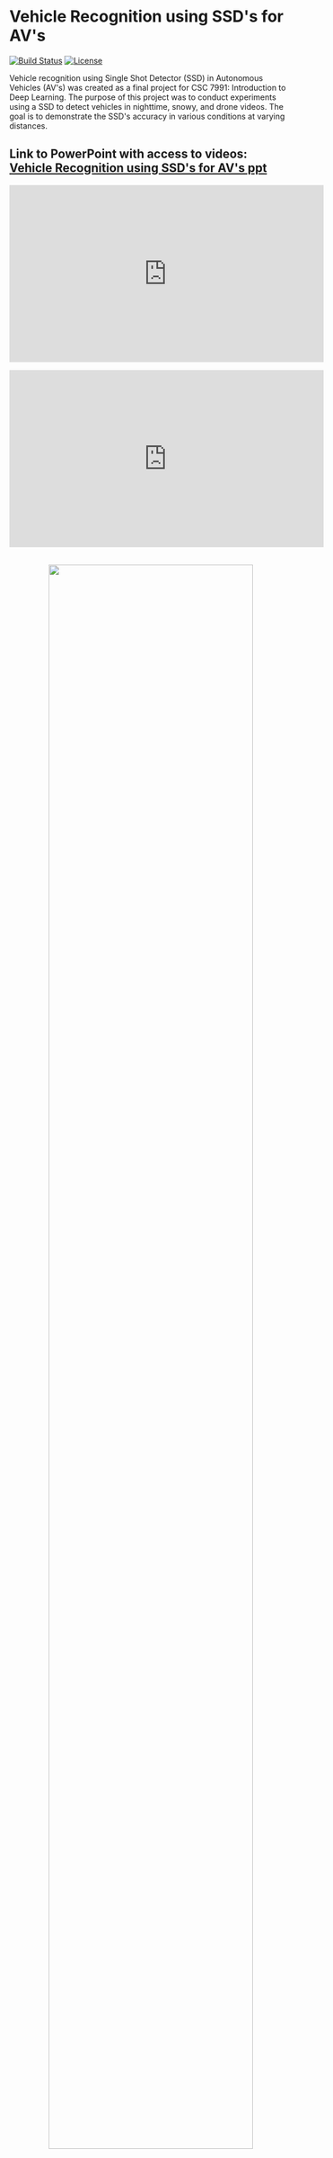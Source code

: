 # Vehicle Recognition using SSD's for AV's

[![Build Status](https://travis-ci.org/weiliu89/caffe.svg?branch=ssd)](https://travis-ci.org/weiliu89/caffe)
[![License](https://img.shields.io/badge/license-BSD-blue.svg)](LICENSE)

Vehicle recognition using Single Shot Detector (SSD) in Autonomous Vehicles (AV's) was created as a final project for CSC 7991: Introduction to Deep Learning. The purpose of this project was to conduct experiments using a SSD to detect vehicles in nighttime, snowy, and drone videos. The goal is to demonstrate the SSD's accuracy in various conditions at varying distances.   

## Link to PowerPoint with access to videos: [Vehicle Recognition using SSD's for AV's ppt](https://github.com/kyle-w-brown/vehicle-recongition-ssd/blob/master/CSC%207991%20Final%20Presentation/SSD-Vehicle-Recognition_Group-2.pptxx) 

<p align="center">
<iframe width="560" height="315" src="https://www.youtube.com/embed/t-bmOthOJxY" title="YouTube video player" frameborder="0" allow="accelerometer; autoplay; clipboard-write; encrypted-media; gyroscope; picture-in-picture" allowfullscreen></iframe>
</p>

<p align="center">
<iframe width="560" height="315" src="https://www.youtube.com/embed/0biampSWKNA?controls=0&amp;start=110" title="YouTube video player" frameborder="0" allow="accelerometer; autoplay; clipboard-write; encrypted-media; gyroscope; picture-in-picture" allowfullscreen></iframe>
</p>



<br>

<div align="center">
  <img src="https://raw.githubusercontent.com/kyle-w-brown/vehicle-recongition-ssd/master/img/ppt.png" width="85%"><br><br>
</div>

<br>

<div align="center">
  <img src="https://raw.githubusercontent.com/kyle-w-brown/vehicle-recongition-ssd/master/img/ssd.png" width="85%"><br><br>
</div>

<br>

<div align="center">
  <img src="https://raw.githubusercontent.com/kyle-w-brown/vehicle-recongition-ssd/master/img/snow.PNG" width="60%"><br><br>
</div>

<br>

<div align="center">
  <img src="https://raw.githubusercontent.com/kyle-w-brown/vehicle-recongition-ssd/master/img/night.PNG" width="60%"><br><br>
</div>

<br>

#  SSD: Single Shot MultiBox Detector

By [Wei Liu](http://www.cs.unc.edu/~wliu/), [Dragomir Anguelov](https://www.linkedin.com/in/dragomiranguelov), [Dumitru Erhan](http://research.google.com/pubs/DumitruErhan.html), [Christian Szegedy](http://research.google.com/pubs/ChristianSzegedy.html), [Scott Reed](http://www-personal.umich.edu/~reedscot/), [Cheng-Yang Fu](http://www.cs.unc.edu/~cyfu/), [Alexander C. Berg](http://acberg.com).

## [Caffe Website](http://caffe.berkeleyvision.org/)

### Introduction

SSD is an unified framework for object detection with a single network. You can use the code to train/evaluate a network for object detection task. For more details, please refer to our [arXiv paper](http://arxiv.org/abs/1512.02325) and our [slide](http://www.cs.unc.edu/~wliu/papers/ssd_eccv2016_slide.pdf).

<img src="http://www.cs.unc.edu/~wliu/papers/ssd.png" alt="SSD Framework" width="600px">
</p>



| System | VOC2007 test *mAP* | **FPS** (Titan X) | Number of Boxes | Input resolution
|:-------|:-----:|:-------:|:-------:|:-------:|
| [Faster R-CNN (VGG16)](https://github.com/ShaoqingRen/faster_rcnn) | 73.2 | 7 | ~6000 | ~1000 x 600 |
| [YOLO (customized)](http://pjreddie.com/darknet/yolo/) | 63.4 | 45 | 98 | 448 x 448 |
| SSD300* (VGG16) | 77.2 | 46 | 8732 | 300 x 300 |
| SSD512* (VGG16) | **79.8** | 19 | 24564 | 512 x 512 |

<br>


<img src="http://www.cs.unc.edu/~wliu/papers/ssd_results.png" alt="SSD results on multiple datasets" width="800px">


_Note: SSD300* and SSD512* are the latest models. Current code should reproduce these results._

### Citing SSD

Please cite SSD in your publications if it helps your research:

    @inproceedings{liu2016ssd,
      title = {SSD: Single Shot MultiBox Detector},
      author = {Liu, Wei and Anguelov, Dragomir and Erhan, Dumitru and Szegedy, Christian and Reed, Scott and Fu, Cheng-Yang and Berg, Alexander C.},
      booktitle = {ECCV},
      year = {2016}
    }

### Contents
1. [Installation](#installation)
2. [Preparation](#preparation)
3. [Train/Eval](#traineval)
4. [Models](#models)

### Installation
1. Get the code. We will call the directory that you cloned Caffe into `$CAFFE_ROOT`
  ```Shell
  git clone https://github.com/weiliu89/caffe.git
  cd caffe
  git checkout ssd
  ```

2. Build the code. Please follow [Caffe instruction](http://caffe.berkeleyvision.org/installation.html) to install all necessary packages and build it.
  ```Shell
  # Modify Makefile.config according to your Caffe installation.
  cp Makefile.config.example Makefile.config
  make -j8
  # Make sure to include $CAFFE_ROOT/python to your PYTHONPATH.
  make py
  make test -j8
  # (Optional)
  make runtest -j8
  ```

### Preparation
1. Download [fully convolutional reduced (atrous) VGGNet](https://gist.github.com/weiliu89/2ed6e13bfd5b57cf81d6). By default, we assume the model is stored in `$CAFFE_ROOT/models/VGGNet/`

2. Download VOC2007 and VOC2012 dataset. By default, we assume the data is stored in `$HOME/data/`
  ```Shell
  # Download the data.
  cd $HOME/data
  wget http://host.robots.ox.ac.uk/pascal/VOC/voc2012/VOCtrainval_11-May-2012.tar
  wget http://host.robots.ox.ac.uk/pascal/VOC/voc2007/VOCtrainval_06-Nov-2007.tar
  wget http://host.robots.ox.ac.uk/pascal/VOC/voc2007/VOCtest_06-Nov-2007.tar
  # Extract the data.
  tar -xvf VOCtrainval_11-May-2012.tar
  tar -xvf VOCtrainval_06-Nov-2007.tar
  tar -xvf VOCtest_06-Nov-2007.tar
  ```

3. Create the LMDB file.
  ```Shell
  cd $CAFFE_ROOT
  # Create the trainval.txt, test.txt, and test_name_size.txt in data/VOC0712/
  ./data/VOC0712/create_list.sh
  # You can modify the parameters in create_data.sh if needed.
  # It will create lmdb files for trainval and test with encoded original image:
  #   - $HOME/data/VOCdevkit/VOC0712/lmdb/VOC0712_trainval_lmdb
  #   - $HOME/data/VOCdevkit/VOC0712/lmdb/VOC0712_test_lmdb
  # and make soft links at examples/VOC0712/
  ./data/VOC0712/create_data.sh
  ```

### Train/Eval
1. Train your model and evaluate the model on the fly.
  ```Shell
  # It will create model definition files and save snapshot models in:
  #   - $CAFFE_ROOT/models/VGGNet/VOC0712/SSD_300x300/
  # and job file, log file, and the python script in:
  #   - $CAFFE_ROOT/jobs/VGGNet/VOC0712/SSD_300x300/
  # and save temporary evaluation results in:
  #   - $HOME/data/VOCdevkit/results/VOC2007/SSD_300x300/
  # It should reach 77.* mAP at 120k iterations.
  python examples/ssd/ssd_pascal.py
  ```
  If you don't have time to train your model, you can download a pre-trained model at [here](https://drive.google.com/open?id=0BzKzrI_SkD1_WVVTSmQxU0dVRzA).

2. Evaluate the most recent snapshot.
  ```Shell
  # If you would like to test a model you trained, you can do:
  python examples/ssd/score_ssd_pascal.py
  ```

3. Test your model using a webcam. Note: press <kbd>esc</kbd> to stop.
  ```Shell
  # If you would like to attach a webcam to a model you trained, you can do:
  python examples/ssd/ssd_pascal_webcam.py
  ```
  [Here](https://drive.google.com/file/d/0BzKzrI_SkD1_R09NcjM1eElLcWc/view) is a demo video of running a SSD500 model trained on [MSCOCO](http://mscoco.org) dataset.

4. Check out [`examples/ssd_detect.ipynb`](https://github.com/weiliu89/caffe/blob/ssd/examples/ssd_detect.ipynb) or [`examples/ssd/ssd_detect.cpp`](https://github.com/weiliu89/caffe/blob/ssd/examples/ssd/ssd_detect.cpp) on how to detect objects using a SSD model. Check out [`examples/ssd/plot_detections.py`](https://github.com/weiliu89/caffe/blob/ssd/examples/ssd/plot_detections.py) on how to plot detection results output by ssd_detect.cpp.

5. To train on other dataset, please refer to data/OTHERDATASET for more details. We currently add support for COCO and ILSVRC2016. We recommend using [`examples/ssd.ipynb`](https://github.com/weiliu89/caffe/blob/ssd/examples/ssd_detect.ipynb) to check whether the new dataset is prepared correctly.

### Models
We have provided the latest models that are trained from different datasets. To help reproduce the results in [Table 6](https://arxiv.org/pdf/1512.02325v4.pdf), most models contain a pretrained `.caffemodel` file, many `.prototxt` files, and python scripts.

1. PASCAL VOC models:
   * 07+12: [SSD300*](https://drive.google.com/open?id=0BzKzrI_SkD1_WVVTSmQxU0dVRzA), [SSD512*](https://drive.google.com/open?id=0BzKzrI_SkD1_ZDIxVHBEcUNBb2s)
   * 07++12: [SSD300*](https://drive.google.com/open?id=0BzKzrI_SkD1_WnR2T1BGVWlCZHM), [SSD512*](https://drive.google.com/open?id=0BzKzrI_SkD1_MjFjNTlnempHNWs)
   * COCO<sup>[1]</sup>: [SSD300*](https://drive.google.com/open?id=0BzKzrI_SkD1_NDlVeFJDc2tIU1k), [SSD512*](https://drive.google.com/open?id=0BzKzrI_SkD1_TW4wTC14aDdCTDQ)
   * 07+12+COCO: [SSD300*](https://drive.google.com/open?id=0BzKzrI_SkD1_UFpoU01yLS1SaG8), [SSD512*](https://drive.google.com/open?id=0BzKzrI_SkD1_X3ZXQUUtM0xNeEk)
   * 07++12+COCO: [SSD300*](https://drive.google.com/open?id=0BzKzrI_SkD1_TkFPTEQ1Z091SUE), [SSD512*](https://drive.google.com/open?id=0BzKzrI_SkD1_NVVNdWdYNEh1WTA)

2. COCO models:
   * trainval35k: [SSD300*](https://drive.google.com/open?id=0BzKzrI_SkD1_dUY1Ml9GRTFpUWc), [SSD512*](https://drive.google.com/open?id=0BzKzrI_SkD1_dlJpZHJzOXd3MTg)

3. ILSVRC models:
   * trainval1: [SSD300*](https://drive.google.com/open?id=0BzKzrI_SkD1_a2NKQ2d1d043VXM), [SSD500](https://drive.google.com/open?id=0BzKzrI_SkD1_X2ZCLVgwLTgzaTQ)

<sup>[1]</sup>We use [`examples/convert_model.ipynb`](https://github.com/weiliu89/caffe/blob/ssd/examples/convert_model.ipynb) to extract a VOC model from a pretrained COCO model.


# SSD300 Python

Single Shot MultiBox Detector implemented with TensorFlow

## Dependencies ##
python3.6.1
* numpy
* skimage
* TensorFlow
* matplotlib
* OpenCV

## Usage ##
1. Import required modules
```
import tensorflow as tf
import numpy as np

from util.util import *
from model.SSD300 import *
```

2. Load test-image  
```
img = load_image('./test.jpg')
img = img.reshape((300, 300, 3))
```

3. Start Session  
```
with tf.Session() as sess:
        ssd = SSD300(sess)
        sess.run(tf.global_variables_initializer())
        for ep in range(EPOCH):
            ...
```

4. Training or Evaluating
you must just call ssd.eval() !
```
...

_, _, batch_loc, batch_conf, batch_loss = ssd.eval(minibatch, actual_data, is_training=True)

...
```


## Test Training ##
you have to extract data-set from zip files.
decompress all zip files in datasets/ and move to voc2007/ dir.
```
$ ls voc2007/ | wc -l    #  => 4954
$ ./setup.sh
$ python train.py
```
